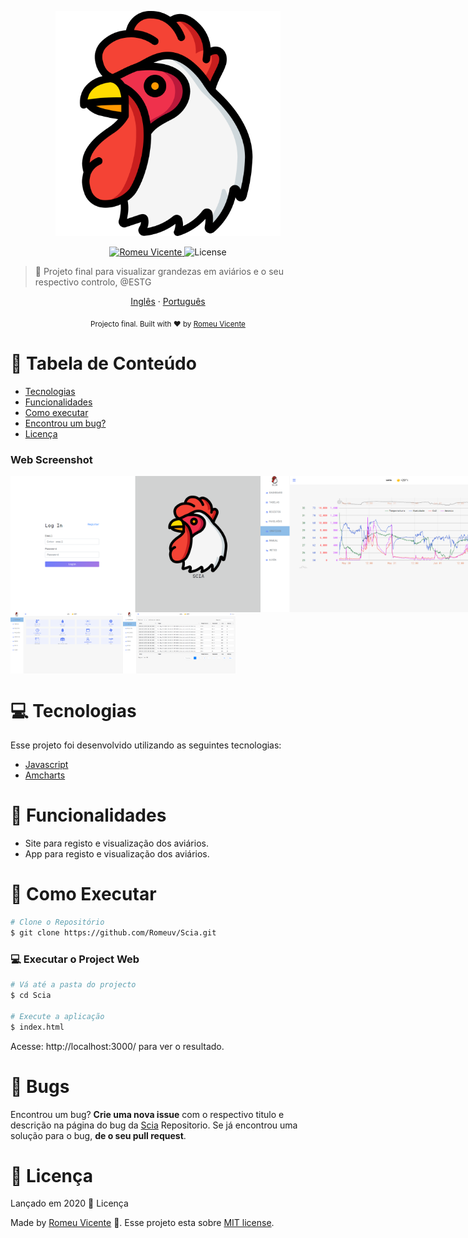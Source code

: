 <p align="center">
   <img src="./.github/logo.png" alt="SCIA" width="360"/>
</p>
<p align="center">	
   <a href="https://www.linkedin.com/in/romeuvicente/">
      <img alt="Romeu Vicente" src="https://img.shields.io/badge/-RomeuVicente-8257E5?style=flat&logo=Linkedin&logoColor=white" />
   </a>
  <img alt="License" src="https://img.shields.io/badge/license-MIT-8257E5">
</p>

> :rocket: Projeto final para visualizar grandezas em aviários e o seu respectivo controlo, @ESTG

<p align="center">
    <a href="README.md">Inglês</a>
    ·
    <a href="README-pt.md">Português</a>
 </p>

<div align="center">
  <sub>Projecto final. Built with ❤︎ by
    <a href="https://github.com/Romeuv">Romeu Vicente</a>
  </sub>
</div>

# :pushpin: Tabela de Conteúdo
* [Tecnologias](#computer-tecnologias)
* [Funcionalidades](#rocket-funcionalidades)
* [Como executar](#construction_worker-como-executar)
* [Encontrou um bug?](#bug-bug)
* [Licença](#closed_book-licença)

### Web Screenshot
<div style="display: flex; flex-direction: 'row'; align-items: 'center';">
   <img src="./.github/Home.PNG" width="400px">
   <img src="./.github/Graficos.PNG" width="400px">
</div>

<div style="display: flex; flex-direction: 'row';">
   <img src="./.github/Dashboard.PNG" width="180">
   <img src="./.github/tabela.PNG" width="180">
</div>

# :computer: Tecnologias
Esse projeto foi desenvolvido utilizando as seguintes tecnologias:

* [Javascript](https://www.javascript.com/)      
* [Amcharts](https://www.amcharts.com/)   

# :rocket: Funcionalidades

* Site para registo e visualização dos aviários.
* App para registo e visualização dos aviários.

# :construction_worker: Como Executar
```bash
# Clone o Repositório
$ git clone https://github.com/Romeuv/Scia.git
```
### 💻 Executar o Project Web

```bash
# Vá até a pasta do projecto
$ cd Scia

# Execute a aplicação
$ index.html
```
Acesse: http://localhost:3000/ para ver o resultado.

# :bug: Bugs

Encontrou um bug? **Crie uma nova issue** com o respectivo titulo e descrição na página do bug da [Scia](https://github.com/Romeuv/Happy/issues) Repositorio. Se já encontrou uma solução para o bug, **de o seu pull request**.

# :closed_book: Licença

Lançado em 2020 :closed_book: Licença

Made by [Romeu Vicente](https://github.com/Romeuv) 🚀.
Esse projeto esta sobre [MIT license](./LICENSE).
